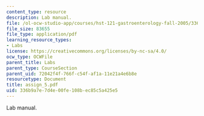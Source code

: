 ```yaml
---
content_type: resource
description: Lab manual.
file: /ol-ocw-studio-app/courses/hst-121-gastroenterology-fall-2005/336b9a7e7d4e00fe108bec85c5a425e5_assign_5.pdf
file_size: 83655
file_type: application/pdf
learning_resource_types:
- Labs
license: https://creativecommons.org/licenses/by-nc-sa/4.0/
ocw_type: OCWFile
parent_title: Labs
parent_type: CourseSection
parent_uid: 72042f4f-766f-c54f-af1a-11e21a4e6b8e
resourcetype: Document
title: assign_5.pdf
uid: 336b9a7e-7d4e-00fe-108b-ec85c5a425e5
---
```

Lab manual.